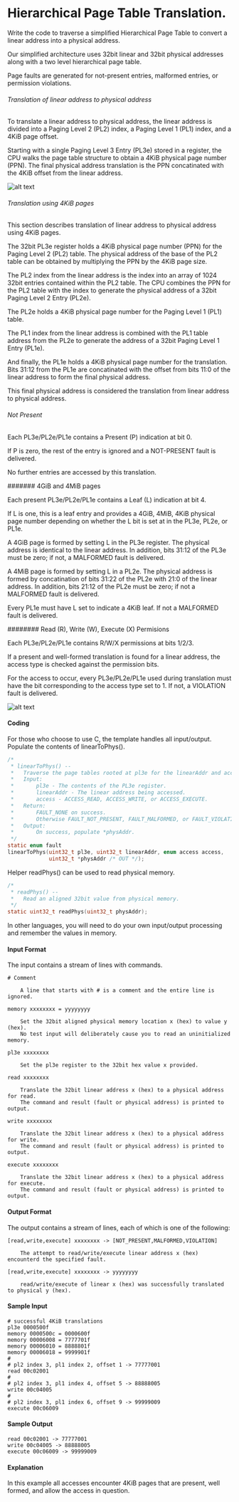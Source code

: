 # Hierarchical Page Table Translation.

Write the code to traverse a simplified Hierarchical Page Table to convert a linear address into a physical address.

Our simplified architecture uses 32bit linear and 32bit physical addresses along with a two level hierarchical page table.

Page faults are generated for not-present entries, malformed entries, or permission violations.

###### Translation of linear address to physical address

To translate a linear address to physical address, the linear address is divided into a Paging Level 2 (PL2) index, a Paging Level 1 (PL1) index, and a 4KiB page offset.

Starting with a single Paging Level 3 Entry (PL3e) stored in a register, the CPU walks the page table structure to obtain a 4KiB physical page number (PPN). The final physical address translation is the PPN concatinated with the 4KiB offset from the linear address.

![alt text](https://s3.amazonaws.com/hr-challenge-images/12155/1441996608-e364e90e5a-ScreenShot2015-09-11at11.14.12AM.png "")

###### Translation using 4KiB pages

This section describes translation of linear address to physical address using 4KiB pages.

The 32bit PL3e register holds a 4KiB physical page number (PPN) for the Paging Level 2 (PL2) table. The physical address of the base of the PL2 table can be obtained by multiplying the PPN by the 4KiB page size.

The PL2 index from the linear address is the index into an array of 1024 32bit entries contained within the PL2 table. The CPU combines the PPN for the PL2 table with the index to generate the physical address of a 32bit Paging Level 2 Entry (PL2e).

The PL2e holds a 4KiB physical page number for the Paging Level 1 (PL1) table.

The PL1 index from the linear address is combined with the PL1 table address from the PL2e to generate the address of a 32bit Paging Level 1 Entry (PL1e).

And finally, the PL1e holds a 4KiB physical page number for the translation. Bits 31:12 from the PL1e are concatinated with the offset from bits 11:0 of the linear address to form the final physical address.

This final physical address is considered the translation from linear address to physical address.

###### Not Present

Each PL3e/PL2e/PL1e contains a Present (P) indication at bit 0.

If P is zero, the rest of the entry is ignored and a NOT-PRESENT fault is delivered.

No further entries are accessed by this translation.

####### 4GiB and 4MiB pages

Each present PL3e/PL2e/PL1e contains a Leaf (L) indication at bit 4.

If L is one, this is a leaf entry and provides a 4GiB, 4MiB, 4KiB physical page number depending on whether the L bit is set at in the PL3e, PL2e, or PL1e.

A 4GiB page is formed by setting L in the PL3e register. The physical address is identical to the linear address. In addition, bits 31:12 of the PL3e must be zero; if not, a MALFORMED fault is delivered.

A 4MiB page is formed by setting L in a PL2e. The physical address is formed by concatination of bits 31:22 of the PL2e with 21:0 of the linear address. In addition, bits 21:12 of the PL2e must be zero; if not a MALFORMED fault is delivered.

Every PL1e must have L set to indicate a 4KiB leaf. If not a MALFORMED fault is delivered.

######## Read (R), Write (W), Execute (X) Permisions

Each PL3e/PL2e/PL1e contains R/W/X permissions at bits 1/2/3.

If a present and well-formed translation is found for a linear address, the access type is checked against the permission bits.

For the access to occur, every PL3e/PL2e/PL1e used during translation must have the bit corresponding to the access type set to 1. If not, a VIOLATION fault is delivered.

![alt text](https://s3.amazonaws.com/hr-challenge-images/12155/1441996617-1fefdbf910-ScreenShot2015-09-11at11.22.51AM.png "")

#### Coding

For those who choose to use C, the template handles all input/output.
Populate the contents of linearToPhys().

```c
/*
 * linearToPhys() --
 *   Traverse the page tables rooted at pl3e for the linearAddr and access type.
 *   Input:
 *       pl3e - The contents of the PL3e register.
 *       linearAddr - The linear address being accessed.
 *       access - ACCESS_READ, ACCESS_WRITE, or ACCESS_EXECUTE.
 *   Return:
 *       FAULT_NONE on success.
 *       Otherwise FAULT_NOT_PRESENT, FAULT_MALFORMED, or FAULT_VIOLATION.
 *   Output:
 *       On success, populate *physAddr.
 */
static enum fault
linearToPhys(uint32_t pl3e, uint32_t linearAddr, enum access access,
             uint32_t *physAddr /* OUT */);
```
Helper readPhys() can be used to read physical memory.

```c
/*
 * readPhys() --
 *   Read an aligned 32bit value from physical memory.
 */
static uint32_t readPhys(uint32_t physAddr);
```

In other languages, you will need to do your own input/output processing and remember the values in memory.

#### Input Format

The input contains a stream of lines with commands.

```
# Comment

    A line that starts with # is a comment and the entire line is ignored.

memory xxxxxxxx = yyyyyyyy

    Set the 32bit aligned physical memory location x (hex) to value y (hex).
    No test input will deliberately cause you to read an uninitialized memory.

pl3e xxxxxxxx

    Set the pl3e register to the 32bit hex value x provided.        

read xxxxxxxx

    Translate the 32bit linear address x (hex) to a physical address for read.
    The command and result (fault or physical address) is printed to output.

write xxxxxxxx

    Translate the 32bit linear address x (hex) to a physical address for write.
    The command and result (fault or physical address) is printed to output.

execute xxxxxxxx

    Translate the 32bit linear address x (hex) to a physical address for execute.
    The command and result (fault or physical address) is printed to output.
```

#### Output Format

The output contains a stream of lines, each of which is one of the following:

```
[read,write,execute] xxxxxxxx -> [NOT_PRESENT,MALFORMED,VIOLATION]

    The attempt to read/write/execute linear address x (hex) encounterd the specified fault.

[read,write,execute] xxxxxxxx -> yyyyyyyy

    read/write/execute of linear x (hex) was successfully translated to physical y (hex).
```

#### Sample Input

```
# successful 4KiB translations
pl3e 0000500f
memory 0000500c = 0000600f
memory 00006008 = 7777701f
memory 00006010 = 8888801f
memory 00006018 = 9999901f
#
# pl2 index 3, pl1 index 2, offset 1 -> 77777001
read 00c02001
#
# pl2 index 3, pl1 index 4, offset 5 -> 88888005
write 00c04005
#
# pl2 index 3, pl1 index 6, offset 9 -> 99999009
execute 00c06009
```

#### Sample Output

```
read 00c02001 -> 77777001
write 00c04005 -> 88888005
execute 00c06009 -> 99999009
```

#### Explanation

In this example all accesses encounter 4KiB pages that are present, well formed, and allow the access in question.
